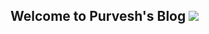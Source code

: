 ## Welcome to Purvesh's Blog <a href="https://github.com/purveshmakode24/blog"><img src="https://img.shields.io/badge/status-Active-green"/></a>

